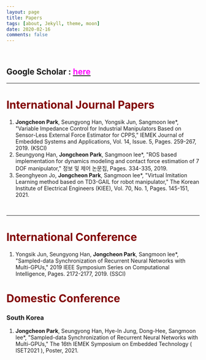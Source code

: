 ```yaml
---
layout: page
title: Papers
tags: [about, Jekyll, theme, moon]
date: 2020-02-16
comments: false
---
```

<br>

## Google Scholar : [<span style="color:Fuchsia">here</span>](https://scholar.google.com/citations?user=zSzvEmkAAAAJ&hl=ko&authuser=2)

---

# <span style="color:#800000">International Journal Papers</span>

1. **Jongcheon Park**, Seungyong Han, Yongsik Jun, Sangmoon lee*, "Variable Impedance Control for Industrial Manipulators Based on Sensor-Less External Force Estimator for CPPS," IEMEK Journal of Embedded Systems and Applications, Vol. 14, Issue. 5, Pages. 259-267, 2019. (KSCI)
2. Seungyong Han, **Jongcheon Park**, Sangmoon lee*, "ROS based implementation for dynamics modeling and contact force estimation of 7 DOF manipulator," 정보 및 제어 논문집, Pages. 334-335, 2019.
3. Seonghyeon Jo, **Jongcheon Park**, Sangmoon lee*, "Virtual Imitation Learning method based on TD3-GAIL for robot manipulator," The Korean Institute of Electrical Engineers (KIEE), Vol. 70, No. 1, Pages. 145-151, 2021.

<br>

---

# <span style="color:#800000">International Conference</span>
1.  Yongsik Jun, Seungyong Han, **Jongcheon Park**, Sangmoon lee*, "Sampled-data Synchronization of Recurrent Neural Networks with Multi-GPUs," 2019 IEEE Symposium Series on Computational Intelligence, Pages. 2172-2177, 2019. (SSCI)

# <span style="color:#800000">Domestic Conference</span>
### South Korea
1. **Jongcheon Park**, Seungyong Han, Hye-In Jung, Dong-Hee, Sangmoon lee*, "Sampled-data Synchronization of Recurrent Neural Networks with Multi-GPUs," The 16th IEMEK Symposium on Embedded Technology ( ISET2021 ), Poster, 2021.


<br>
